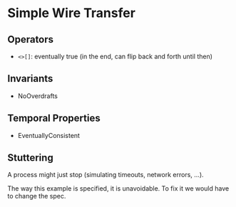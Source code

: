 # Simple Wire Transfer

## Operators

- `<>[]`: eventually true (in the end, can flip back and forth until then)

## Invariants

- NoOverdrafts

## Temporal Properties

- EventuallyConsistent

## Stuttering

A process might just stop (simulating timeouts, network errors, ...).

The way this example is specified, it is unavoidable. To fix it we would have to
change the spec.
